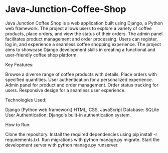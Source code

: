 # Java-Junction-Coffee-Shop
Java Junction Coffee Shop is a web application built using Django, a Python web framework. The project allows users to explore a variety of coffee products, place orders, and view the status of their orders. The admin panel facilitates product management and order processing. Users can register, log in, and experience a seamless coffee shopping experience. The project aims to showcase Django development skills in creating a functional and user-friendly coffee shop platform.

Key Features:

Browse a diverse range of coffee products with details.
Place orders with specified quantities.
User authentication for a personalized experience.
Admin panel for product and order management.
Order status tracking for users.
Responsive design for a seamless user experience.

Technologies Used:

Django (Python web framework)
HTML, CSS, JavaScript
Database: SQLite
User Authentication: Django's built-in authentication system.

How to Run:

Clone the repository.
Install the required dependencies using pip install -r requirements.txt.
Run migrations with python manage.py migrate.
Start the development server with python manage.py runserver.
